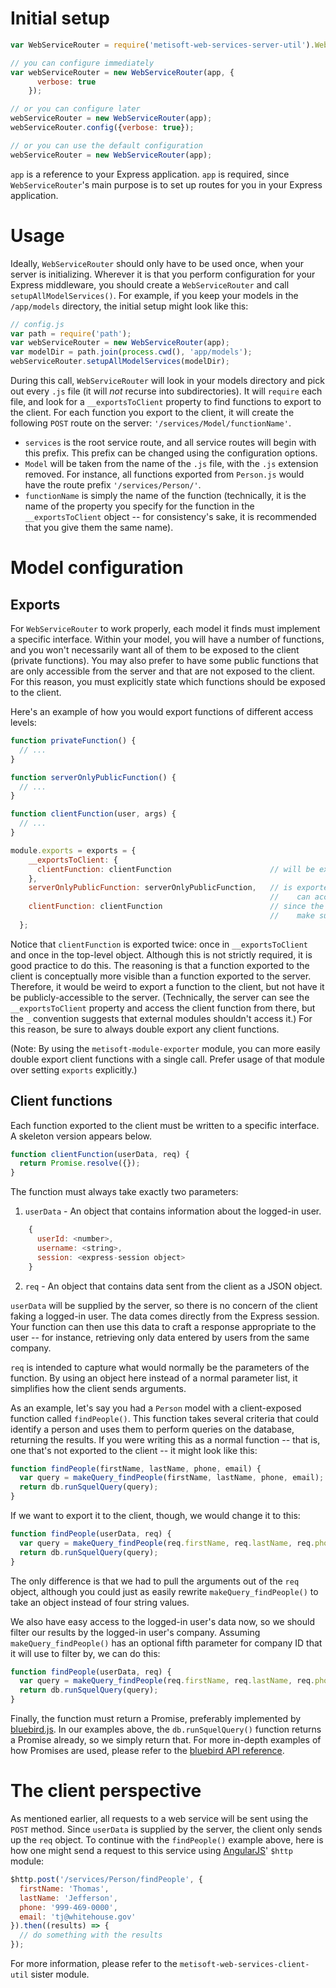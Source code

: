 # Initial setup

```javascript
var WebServiceRouter = require('metisoft-web-services-server-util').WebServiceRouter;

// you can configure immediately
var webServiceRouter = new WebServiceRouter(app, {
      verbose: true
    });

// or you can configure later
webServiceRouter = new WebServiceRouter(app);
webServiceRouter.config({verbose: true});

// or you can use the default configuration
webServiceRouter = new WebServiceRouter(app);
```

`app` is a reference to your Express application. `app` is required, since `WebServiceRouter`'s main purpose is to set up routes for you in your Express application.

# Usage

Ideally, `WebServiceRouter` should only have to be used once, when your server is initializing. Wherever it is that you perform configuration for your Express middleware, you should create a `WebServiceRouter` and call `setupAllModelServices()`. For example, if you keep your models in the `/app/models` directory, the initial setup might look like this:

```javascript
// config.js
var path = require('path');
var webServiceRouter = new WebServiceRouter(app);
var modelDir = path.join(process.cwd(), 'app/models');
webServiceRouter.setupAllModelServices(modelDir);
```

During this call, `WebServiceRouter` will look in your models directory and pick out every `.js` file (it will *not* recurse into subdirectories). It will `require` each file, and look for a `__exportsToClient` property to find functions to export to the client. For each function you export to the client, it will create the following `POST` route on the server: `'/services/Model/functionName'`.

 - `services` is the root service route, and all service routes will begin with this prefix. This prefix can be changed using the configuration options.
 - `Model` will be taken from the name of the `.js` file, with the `.js` extension removed. For instance, all functions exported from `Person.js` would have the route prefix `'/services/Person/'`.
 - `functionName` is simply the name of the function (technically, it is the name of the property you specify for the function in the `__exportsToClient` object -- for consistency's sake, it is recommended that you give them the same name).

# Model configuration

## Exports

For `WebServiceRouter` to work properly, each model it finds must implement a specific interface. Within your model, you will have a number of functions, and you won't necessarily want all of them to be exposed to the client (private functions). You may also prefer to have some public functions that are only accessible from the server and that are not exposed to the client. For this reason, you must explicitly state which functions should be exposed to the client.

Here's an example of how you would export functions of different access levels:
```javascript
function privateFunction() {
  // ...
}

function serverOnlyPublicFunction() {
  // ...
}

function clientFunction(user, args) {
  // ...
}

module.exports = exports = {
    __exportsToClient: {
      clientFunction: clientFunction                      // will be exported to client as a web service
    },
    serverOnlyPublicFunction: serverOnlyPublicFunction,   // is exported such that other server modules 
                                                          //    can access, but is not exported to the client
    clientFunction: clientFunction                        // since the client can access it, we should
                                                          //    make sure the server can, too
  };
```

Notice that `clientFunction` is exported twice: once in `__exportsToClient` and once in the top-level object. Although this is not strictly required, it is good practice to do this. The reasoning is that a function exported to the client is conceptually more visible than a function exported to the server. Therefore, it would be weird to export a function to the client, but not have it be publicly-accessible to the server. (Technically, the server can see the `__exportsToClient` property and access the client function from there, but the `_` convention suggests that external modules shouldn't access it.) For this reason, be sure to always double export any client functions.

(Note: By using the `metisoft-module-exporter` module, you can more easily double export client functions with a single call. Prefer usage of that module over setting `exports` explicitly.)

## Client functions

Each function exported to the client must be written to a specific interface. A skeleton version appears below.

```javascript
function clientFunction(userData, req) {
  return Promise.resolve({});
}
```

The function must always take exactly two parameters:

 1. `userData` - An object that contains information about the logged-in user.
```javascript
    {
      userId: <number>,
      username: <string>,
      session: <express-session object>
    }
```
 2. `req` - An object that contains data sent from the client as a JSON object.
 
`userData` will be supplied by the server, so there is no concern of the client faking a logged-in user. The data comes directly from the Express session. Your function can then use this data to craft a response appropriate to the user -- for instance, retrieving only data entered by users from the same company.

`req` is intended to capture what would normally be the parameters of the function. By using an object here instead of a normal parameter list, it simplifies how the client sends arguments.

As an example, let's say you had a `Person` model with a client-exposed function called `findPeople()`. This function takes several criteria that could identify a person and uses them to perform queries on the database, returning the results. If you were writing this as a normal function -- that is, one that's not exported to the client -- it might look like this:

```javascript
function findPeople(firstName, lastName, phone, email) {
  var query = makeQuery_findPeople(firstName, lastName, phone, email);
  return db.runSquelQuery(query);
}
```

If we want to export it to the client, though, we would change it to this:

```javascript
function findPeople(userData, req) {
  var query = makeQuery_findPeople(req.firstName, req.lastName, req.phone, req.email);
  return db.runSquelQuery(query);
}
```

The only difference is that we had to pull the arguments out of the `req` object, although you could just as easily rewrite `makeQuery_findPeople()` to take an object instead of four string values.

We also have easy access to the logged-in user's data now, so we should filter our results by the logged-in user's company. Assuming `makeQuery_findPeople()` has an optional fifth parameter for company ID that it will use to filter by, we can do this:

```javascript
function findPeople(userData, req) {
  var query = makeQuery_findPeople(req.firstName, req.lastName, req.phone, req.email, userData.company.id);    // send in company to filter results
  return db.runSquelQuery(query);
}
```

Finally, the function must return a Promise, preferably implemented by [bluebird.js][1]. In our examples above, the `db.runSquelQuery()` function returns a Promise already, so we simply return that. For more in-depth examples of how Promises are used, please refer to the [bluebird API reference][2].

[1]: http://bluebirdjs.com/docs/getting-started.html
[2]: http://bluebirdjs.com/docs/api-reference.html

# The client perspective

As mentioned earlier, all requests to a web service will be sent using the `POST` method. Since `userData` is supplied by the server, the client only sends up the `req` object. To continue with the `findPeople()` example above, here is how one might send a request to this service using [AngularJS][3]' `$http` module:

```javascript
$http.post('/services/Person/findPeople', {
  firstName: 'Thomas',
  lastName: 'Jefferson',
  phone: '999-469-0000',
  email: 'tj@whitehouse.gov'
}).then((results) => {
  // do something with the results
});
```

For more information, please refer to the `metisoft-web-services-client-util` sister module.

[3]: https://angularjs.org/


